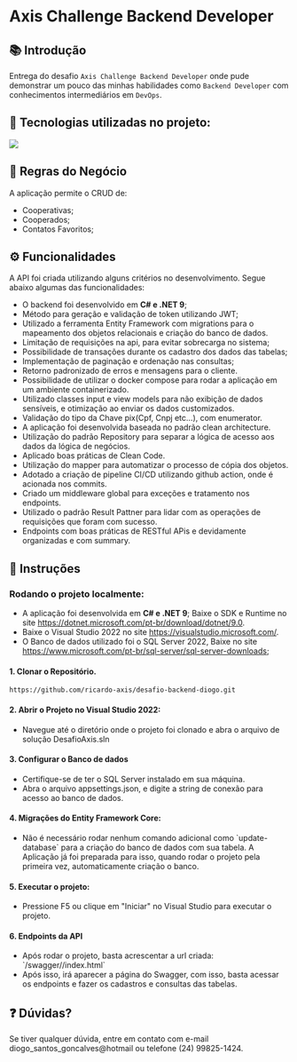 # Axis Challenge Backend Developer

## 📚 Introdução

Entrega do desafio `Axis Challenge Backend Developer` onde pude demonstrar um pouco das minhas habilidades como `Backend Developer` com conhecimentos intermediários em `DevOps`.

## 🚀 Tecnologias utilizadas no projeto:
<p align="left"><a href="https://skillicons.dev"> <img src="https://skillicons.dev/icons?i=git,github,docker,dotnet,githubactions" /> 
  </a>
</p>

## 🎯 Regras do Negócio

A aplicação permite o CRUD de:

- Cooperativas;
- Cooperados;
- Contatos Favoritos;

## ⚙️ Funcionalidades

A API foi criada utilizando alguns critérios no desenvolvimento. Segue abaixo algumas das funcionalidades:

- O backend foi desenvolvido em **C# e .NET 9**;
- Método para geração e validação de token utilizando JWT;
- Utilizado a ferramenta Entity Framework com migrations para o mapeamento dos objetos relacionais e criação do banco de dados.
- Limitação de requisições na api, para evitar sobrecarga no sistema;
- Possibilidade de transações durante os cadastro dos dados das tabelas;
- Implementação de paginação e ordenação nas consultas;
- Retorno padronizado de erros e mensagens para o cliente.
- Possibilidade de utilizar o docker compose para rodar a aplicação em um ambiente containerizado.
- Utilizado classes input e view models para não exibição de dados sensíveis, e otimização ao enviar os dados customizados.
- Validação do tipo da Chave pix(Cpf, Cnpj etc...), com enumerator.
- A aplicação foi desenvolvida baseada no padrão clean architecture.
- Utilização do padrão Repository para separar a lógica de acesso aos dados da lógica de negócios.
- Aplicado boas práticas de Clean Code.
- Utilização do mapper para automatizar o processo de cópia dos objetos.
- Adotado a criação de pipeline CI/CD utilizando github action, onde é acionada nos commits.
- Criado um middleware global para exceções e tratamento nos endpoints.
- Utilizado o padrão Result Pattner para lidar com as operações de requisições que foram com sucesso.
- Endpoints com boas práticas de RESTful APis e devidamente organizadas e com summary.

## 📌 Instruções

### Rodando o projeto localmente:

- A aplicação foi desenvolvida em **C# e .NET 9**; Baixe o SDK e Runtime no site https://dotnet.microsoft.com/pt-br/download/dotnet/9.0.
- Baixe o Visual Studio 2022 no site https://visualstudio.microsoft.com/.
- O Banco de dados utilizado foi o SQL Server 2022, Baixe no site https://www.microsoft.com/pt-br/sql-server/sql-server-downloads;

#### 1. Clonar o Repositório.

<pre class="notranslate"><code>https://github.com/ricardo-axis/desafio-backend-diogo.git
</code></pre>

#### 2. Abrir o Projeto no Visual Studio 2022:

<ul dir="auto">
<li>Navegue até o diretório onde o projeto foi clonado e abra o arquivo de solução DesafioAxis.sln</li>
</ul>

#### 3. Configurar o Banco de dados

<ul dir="auto">
<li>Certifique-se de ter o SQL Server instalado em sua máquina.</li>
<li>Abra o arquivo appsettings.json, e digite a string de conexão para acesso ao banco de dados.</li>
</ul>

#### 4. Migrações do Entity Framework Core:

<ul dir="auto">
<li>Não é necessário rodar nenhum comando adicional como `update-database` para a criação do banco de dados com sua tabela. A Aplicação já foi preparada para isso, quando rodar o projeto pela primeira vez, automaticamente criação o banco.</li>
</ul>

#### 5. Executar o projeto:

<ul dir="auto">
<li>Pressione F5 ou clique em "Iniciar" no Visual Studio para executar o projeto.</li>
</ul>

#### 6. Endpoints da API

<ul dir="auto">
<li>Após rodar o projeto, basta acrescentar a url criada: `/swagger//index.html`</li>
<li>Após isso, irá aparecer a página do Swagger, com isso, basta acessar os endpoints e fazer os cadastros e consultas das tabelas.</li>
</ul>

## ❓ Dúvidas?

Se tiver qualquer dúvida, entre em contato com e-mail diogo_santos_goncalves@hotmail ou telefone (24) 99825-1424.
